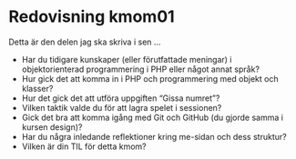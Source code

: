 ---
---
Redovisning kmom01
=========================

Detta är den delen jag ska skriva i sen ...

* Har du tidigare kunskaper (eller förutfattade meningar) i objektorienterad programmering i PHP eller något annat språk?
* Hur gick det att komma in i PHP och programmering med objekt och klasser?
* Hur det gick det att utföra uppgiften “Gissa numret”?
* Vilken taktik valde du för att lagra spelet i sessionen?
* Gick det bra att komma igång med Git och GitHub (du gjorde samma i kursen design)?
* Har du några inledande reflektioner kring me-sidan och dess struktur?
* Vilken är din TIL för detta kmom?
